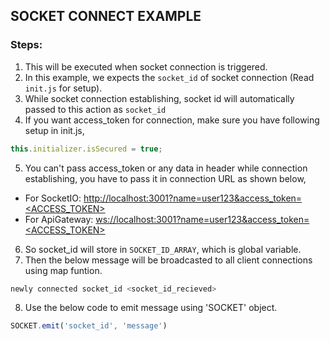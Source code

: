 ## SOCKET CONNECT EXAMPLE

### Steps:
1. This will be executed when socket connection is triggered.
2. In this example, we expects the ```socket_id``` of socket connection (Read ```init.js``` for setup).
3. While socket connection establishing, socket id will automatically passed to this action as ```socket_id```
4. If you want access_token for connection, make sure you have following setup in init.js,
```javascript
this.initializer.isSecured = true;
```
5. You can't pass access_token or any data in header while connection establishing, you have to pass it in connection URL as shown below,
  - For SocketIO: [http://localhost:3001?name=user123&access_token=<ACCESS_TOKEN>](http://localhost:3001?name=user123&access_token=<ACCESS_TOKEN>)
  - For ApiGateway: [ws://localhost:3001?name=user123&access_token=<ACCESS_TOKEN>](ws://localhost:3001?name=user123&access_token=<ACCESS_TOKEN>)
6. So socket_id will store in ```SOCKET_ID_ARRAY```, which is global variable.
7. Then the below message will be broadcasted to all client connections using map funtion.
```javascript
newly connected socket_id <socket_id_recieved>
```
8. Use the below code to emit message using 'SOCKET' object. 
```javascript
SOCKET.emit('socket_id', 'message')
```
